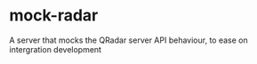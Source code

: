 # mock-radar
A server that mocks the QRadar server API behaviour, to ease on intergration development
